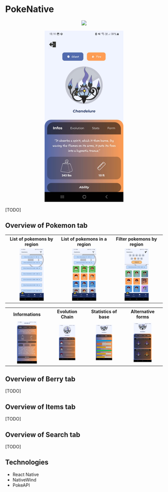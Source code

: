 # PokeNative

<p align="center">
  <a href="https://skillicons.dev">
    <img src="https://skillicons.dev/icons?i=ts,react,tailwind" />
  </a>
</p>

<p align="center">
   <img src="assets/images/readme/pokemonDetails.jpg" width="50%">
</p>

[TODO]

## Overview of Pokemon tab

<table align="center">
   <tr>
      <th>List of pokemons by region</th>
      <th>List of pokemons in a region</th>
      <th>Filter pokemons by region</th>
   </tr>
   <tr>
      <td align="center"><img src="assets/images/readme/pokemonList.jpg" width="50%"></td>
      <td align="center"><img src="assets/images/readme/list.jpg" width="50%"></td>
      <td align="center"><img src="assets/images/readme/filter.jpg" width="50%"></td>
   </tr>
</table>

<table align="center">
   <tr>
      <th>Informations</th>
      <th>Evolution Chain</th>
      <th>Statistics of base</th>
      <th>Alternative forms</th>
   </tr>
   <tr>
      <td align="center"><img src="assets/images/readme/infos.jpg" width="50%"></td>
      <td align="center"><img src="assets/images/readme/evolution.jpg" width="50%"></td>
      <td align="center"><img src="assets/images/readme/stats.jpg" width="50%"></td>
      <td align="center"><img src="assets/images/readme/form.jpg" width="50%"></td>
   </tr>
</table>

## Overview of Berry tab

[TODO]

## Overview of Items tab

[TODO]

## Overview of Search tab

[TODO]

## Technologies

- React Native
- NativeWind
- PokeAPI